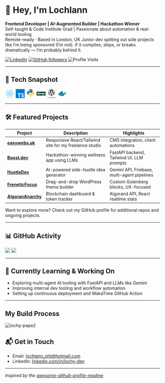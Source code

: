 # 👋 Hey, I'm Lochlann

**Frontend Developer | AI-Augmented Builder | Hackathon Winner**  
Self-taught & Code Institute Grad | Passionate about automation & real-world tooling  
Remote-ready · Based in London, UK
Junior dev spitting out side projects like I’m being sponsored (I’m not).
If it compiles, ships, or breaks dramatically — I’m probably behind it.

[![LinkedIn](https://img.shields.io/badge/-LinkedIn-blue?style=flat&logo=linkedin&logoColor=white)](https://www.linkedin.com/in/lochy-dev)
[![GitHub followers](https://img.shields.io/github/followers/Lochy2000?label=Follow&style=social)](https://github.com/Lochy2000)
![Profile Visits](https://profile-counter.glitch.me/Lochy2000/count.svg?v=1)

---

## 🔧 Tech Snapshot
<p align="left">
  <img src="https://raw.githubusercontent.com/devicons/devicon/master/icons/react/react-original.svg" alt="React" width="30" height="30"/> 
  <img src="https://raw.githubusercontent.com/devicons/devicon/master/icons/typescript/typescript-original.svg" alt="TypeScript" width="30" height="30"/>
  <img src="https://raw.githubusercontent.com/izumin5210/emojipack-for-devicon/master/png/python.png" alt="Python" width="30" height="30"/>
  <img src="https://raw.githubusercontent.com/izumin5210/emojipack-for-devicon/master/png/django.png" alt="Django" width="30" height="30"/>
  <img src="https://raw.githubusercontent.com/devicons/devicon/master/icons/wordpress/wordpress-original.svg" alt="WordPress" width="30" height="30"/>
  <img src="https://raw.githubusercontent.com/devicons/devicon/master/icons/docker/docker-original.svg" alt="Docker" width="30" height="30"/>
</p>

---

## 🛠️ Featured Projects

| Project | Description | Highlights |
|--------|-------------|------------|
| **[easywebs.uk](https://easywebs.uk)** | Responsive React/Tailwind site for my freelance studio | CMS integration, client automations |
| **[Boost.dev](https://github.com/Lochy2000/boost.dev)** | Hackathon-winning wellness app using LLMs | FastAPI backend, Tailwind UI, LLM prompts |
| **[HustleDev](https://github.com/Lochy2000)** | AI-powered side-hustle idea generator | Gemini API, Firebase, multi-agent pipelines |
| **[FreneticFocus](https://github.com/Lochy2000/frenticfocus)** | Drag-and-drop WordPress theme builder | Custom Gutenberg blocks, UX-focused |
| **[AlgoranAnarchy](https://github.com/Lochy2000)** | Blockchain dashboard & token tracker | Algorand API, React realtime stats |

Want to explore more? Check out my GitHub profile for additional repos and ongoing projects.

---

## 📊 GitHub Activity

<img height="160em" src="https://github-readme-stats.vercel.app/api?username=Lochy2000&show_icons=true&theme=react&count_private=true" />
<img height="160em" src="https://github-readme-stats.vercel.app/api/top-langs/?username=Lochy2000&layout=compact&theme=react" />

---

## 🌱 Currently Learning & Working On
- Exploring multi-agent AI tooling with FastAPI and LLMs like Gemini
- Improving internal dev tooling and workflow automation
- Setting up continuous deployment and WakaTime GitHub Action

---
## My Build Process

![lochy-pepe2](https://github.com/user-attachments/assets/a9c13ace-43e2-46b6-a9c0-204e69392793)

## 📬 Get in Touch

- Email: lochlann_oht@hotmail.com  
- LinkedIn: [linkedin.com/in/lochy-dev](https://www.linkedin.com/in/lochy-dev)

---

*Inspired by the [awesome-github-profile-readme](https://github.com/abhisheknaiidu/awesome-github-profile-readme)*  

